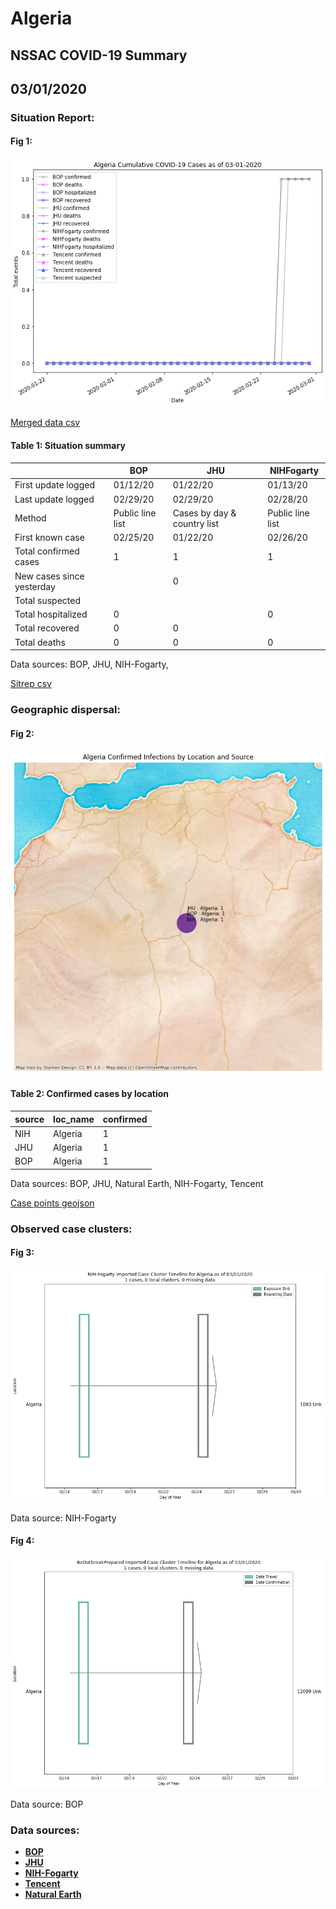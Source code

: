 # Algeria
## NSSAC COVID-19 Summary
## 03/01/2020



### Situation Report:
#### Fig 1:
![Algeria cases](../merged_histories/Algeria_merged_histories.png)

[Merged data csv](https://github.com/SchlittDataSci/SchlittDataSci.github.io/blob/master/data/tables/Algeria_merged_daily.csv)

#### Table 1: Situation summary


|                           | BOP              | JHU                         | NIHFogarty       |
|---------------------------|------------------|-----------------------------|------------------|
| First update logged       | 01/12/20         | 01/22/20                    | 01/13/20         |
| Last update logged        | 02/29/20         | 02/29/20                    | 02/28/20         |
| Method                    | Public line list | Cases by day & country list | Public line list |
| First known case          | 02/25/20         | 01/22/20                    | 02/26/20         |
| Total confirmed cases     | 1                | 1                           | 1                |
| New cases since yesterday |                  | 0                           |                  |
| Total suspected           |                  |                             |                  |
| Total hospitalized        | 0                |                             | 0                |
| Total recovered           | 0                | 0                           |                  |
| Total deaths              | 0                | 0                           | 0                |

Data sources: BOP, JHU, NIH-Fogarty, 


[Sitrep csv](https://github.com/SchlittDataSci/SchlittDataSci.github.io/blob/master/data/tables/Algeria_sitrep.csv)

### Geographic dispersal:
#### Fig 2:
![Algeria mapped](../case_locs/Algeria_case_locs.png)

#### Table 2: Confirmed cases by location


| source   | loc_name   |   confirmed |
|----------|------------|-------------|
| NIH      | Algeria    |           1 |
| JHU      | Algeria    |           1 |
| BOP      | Algeria    |           1 |

Data sources: BOP, JHU, Natural Earth, NIH-Fogarty, Tencent


[Case points geojson](https://github.com/SchlittDataSci/SchlittDataSci.github.io/blob/master/data/shapes/Algeria_case_locs.geojson)

### Observed case clusters:
#### Fig 3:
![Algeria cases](../cluster_analysis/Algeria_imported_cases_NIHFogarty.png)



Data source: NIH-Fogarty


#### Fig 4:
![Algeria cases](../cluster_analysis/Algeria_imported_cases_BOP.png)



Data source: BOP


### Data sources:
* **[BOP](https://github.com/beoutbreakprepared/nCoV2019)**
* **[JHU](https://github.com/CSSEGISandData/COVID-19)** 
* **[NIH-Fogarty](https://docs.google.com/spreadsheets/d/1jS24DjSPVWa4iuxuD4OAXrE3QeI8c9BC1hSlqr-NMiU/edit#gid=1187587451)** 
* **[Tencent](https://news.qq.com/zt2020/page/feiyan.htm)**
* **[Natural Earth](https://www.naturalearthdata.com/forums/forum/natural-earth-map-data/cultural-vectors/admin-1-states-provinces-and-their-boundaries/)**

<!-- Global site tag (gtag.js) - Google Analytics -->
<script async src="https://www.googletagmanager.com/gtag/js?id=UA-158816269-1"></script>
<script>
  window.dataLayer = window.dataLayer || [];
  function gtag(){dataLayer.push(arguments);}
  gtag('js', new Date());

  gtag('config', 'UA-158816269-1');
</script>
